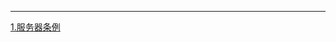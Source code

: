 
***

[1.服务器条例](https://github.com/doubiovo/3wind/wiki/%E6%9C%8D%E5%8A%A1%E5%99%A8%E6%9D%A1%E4%BE%8B)